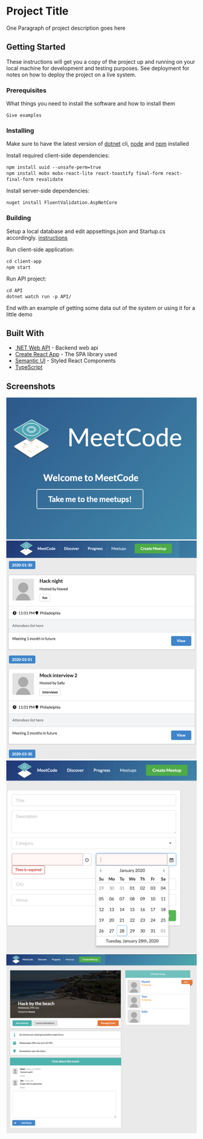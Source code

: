 # Project Title

One Paragraph of project description goes here

## Getting Started

These instructions will get you a copy of the project up and running on your local machine for development and testing purposes. See deployment for notes on how to deploy the project on a live system.

### Prerequisites

What things you need to install the software and how to install them

```
Give examples
```

### Installing

Make sure to have the latest version of [dotnet](https://docs.microsoft.com/en-us/dotnet/core/tools/?tabs=netcore2x) cli, [node](https://nodejs.org/en/download/) and [npm](https://www.npmjs.com/get-npm) installed

Install required client-side dependencies:

```
npm install uuid --unsafe-perm=true
npm install mobx mobx-react-lite react-toastify final-form react-final-form revalidate
```

Install server-side dependencies:

```
nuget install FluentValidation.AspNetCore
```

### Building

Setup a local database and edit appsettings.json and Startup.cs accordingly. [instructions](https://docs.microsoft.com/en-us/aspnet/core/tutorials/razor-pages/sql?view=aspnetcore-3.1&tabs=visual-studio)

Run client-side application:

```
cd client-app
npm start
```

Run API project:

```
cd API
dotnet watch run -p API/
```

End with an example of getting some data out of the system or using it for a little demo

## Built With

- [.NET Web API](https://docs.microsoft.com/en-us/dotnet/core/) - Backend web api
- [Create React App](https://reactjs.org/docs/create-a-new-react-app.html) - The SPA library used
- [Semantic UI](https://react.semantic-ui.com/) - Styled React Components
- [TypeScript](https://www.typescriptlang.org/)

## Screenshots

![Product page](https://github.com/navedrizvi/MeetCode/blob/master/client-app/public/screenshots/1.png?raw=true 'Product page')
![Show meetups](https://github.com/navedrizvi/MeetCode/blob/master/client-app/public/screenshots/2.png?raw=true 'Show meetups')
![Create meetup](https://github.com/navedrizvi/MeetCode/blob/master/client-app/public/screenshots/3.png?raw=true 'Create meetup')
![Meetup details](https://github.com/navedrizvi/MeetCode/blob/master/client-app/public/screenshots/4.png?raw=true 'Meetup details')
